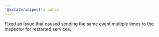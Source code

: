 ```yaml
---
'@xstate/inspect': patch
---
```


Fixed an issue that caused sending the same event multiple times to the inspector for restarted services.
